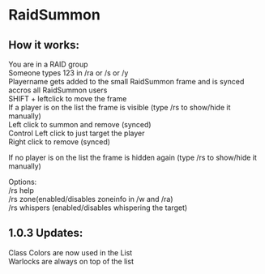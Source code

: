 # RaidSummon

## How it works:
You are in a RAID group  
Someone types 123 in /ra or /s or /y  
Playername gets added to the small RaidSummon frame and is synced accros all RaidSummon users  
SHIFT + leftclick to move the frame  
If a player is on the list the frame is visible (type /rs to show/hide it manually)  
Left click to summon and remove (synced)  
Control Left click to just target the player  
Right click to remove (synced)  

If no player is on the list the frame is hidden again (type /rs to show/hide it manually)  

Options:  
/rs help  
/rs zone(enabled/disables zoneinfo in /w and /ra)  
/rs whispers (enabled/disables whispering the target)  


## 1.0.3 Updates:
Class Colors are now used in the List  
Warlocks are always on top of the list
